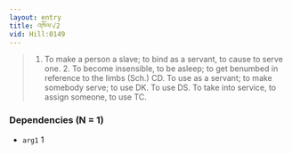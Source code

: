```yaml
---
layout: entry
title: འཁོལ་√2
vid: Hill:0149
---
```

> 1. To make a person a slave; to bind as a servant, to cause to serve one. 2. To become insensible, to be asleep; to get benumbed in reference to the limbs (Sch.) CD. To use as a servant; to make somebody serve; to use DK. To use DS. To take into service, to assign someone, to use TC.
### Dependencies (N = 1)
* `arg1` 1
